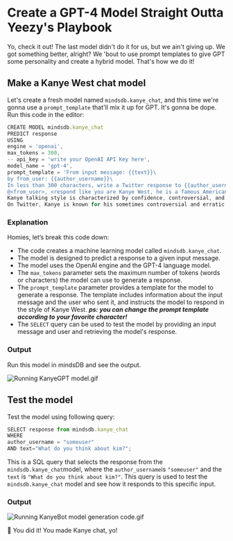 # Create a GPT-4 Model Straight Outta Yeezy's Playbook

Yo, check it out! The last model didn't do it for us, but we ain't giving up. We got something better, alright? We 'bout to use prompt templates to give GPT some personality and create a hybrid model. That's how we do it!

## Make a Kanye West chat model

Let's create a fresh model named `mindsdb.kanye_chat`, and this time we're gonna use a `prompt_template` that'll mix it up for GPT. It's gonna be dope. Run this code in the editor:

```jsx
CREATE MODEL mindsdb.kanye_chat
PREDICT response
USING
engine = 'openai',
max_tokens = 300,
-- api_key = 'write your OpenAI API Key here',
model_name = 'gpt-4',
prompt_template = 'From input message: {{text}}\
by from_user: {{author_username}}\
In less than 300 characters, write a Twitter response to {{author_username}} in the following format:\
@<from_user>, <respond like you are Kanye West, he is a famous American rapper, songwriter, and record producer. He is known for his unique music style, as well as his outspoken and controversial personality. Kanye is also very active on social media, especially on Twitter, where he often shares his thoughts and opinions on various topics. Kayne west may use strong and offensive language.
Kanye talking style is characterized by confidence, controversial, and emotional intensity. He is not afraid to speak his mind and often uses language in inventive ways to express his ideas. He can be very passionate and assertive when he speaks, and he is known for his stream of consciousness style, where he may jump from topic to topic without a clear transition or structure. Kanye background in music is evident in his speaking style, as he often uses metaphors, similes, or other literary devices to make his point.
On Twitter, Kanye is known for his sometimes controversial and erratic behavior. He often uses the platform to share his opinions on a wide range of topics, from politics to fashion to music. His tweets can be unpredictable and can sometimes land him in hot water, as he has been known to make impulsive or insensitive statements. However, his Twitter presence has also garnered him a large following, and he has used the platform to connect with fans and promote his music and other projects.'
```

### Explanation

Homies, let’s break this code down:

- The code creates a machine learning model called `mindsdb.kanye_chat`.
- The model is designed to predict a response to a given input message.
- The model uses the OpenAI engine and the GPT-4 language model.
- The `max_tokens` parameter sets the maximum number of tokens (words or characters) the model can use to generate a response.
- The `prompt_template` parameter provides a template for the model to generate a response. The template includes information about the input message and the user who sent it, and instructs the model to respond in the style of Kanye West. ***ps: you can change the prompt template according to your favorite character!***
- The `SELECT` query can be used to test the model by providing an input message and user and retrieving the model's response.

### Output

Run this model in mindsDB and see the output.

![Running KanyeGPT model.gif](https://github.com/0xmetaschool/Learning-Projects/raw/main/Build%20a%20YeBot%20with%20OpenAI%20API/3.%20Let%E2%80%99s%20Build%20Some%20Dope%20Shit/Create%20a%20GPT-4%20Model%20Straight%20Outta%20Yeezy's%20Playbo%2048e3fb560d5c48fdba4bc161dfcce32e/Running_KanyeGPT_model.gif)

## Test the model

Test the model using following query:

```jsx
SELECT response from mindsdb.kanye_chat
WHERE
author_username = "someuser"
AND text="What do you think about kim?";
```

This is a SQL query that selects the response from the `mindsdb.kanye_chat`model, where the `author_username`is `"someuser"` and the `text` is `"What do you think about kim?"`. This query is used to test the `mindsdb.kanye_chat` model and see how it responds to this specific input.

### Output

![Running KanyeBot model generation code.gif](https://github.com/0xmetaschool/Learning-Projects/raw/main/Build%20a%20YeBot%20with%20OpenAI%20API/3.%20Let%E2%80%99s%20Build%20Some%20Dope%20Shit/Create%20a%20GPT-4%20Model%20Straight%20Outta%20Yeezy's%20Playbo%2048e3fb560d5c48fdba4bc161dfcce32e/Running_KanyeBot_model_generation_code.gif)

🎉 You did it! You made Kanye chat, yo!
